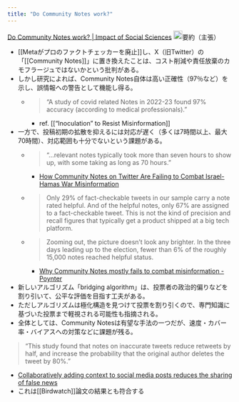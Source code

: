 ```yaml
---
title: "Do Community Notes work?"
---
```


[Do Community Notes work? | Impact of Social Sciences](https://blogs.lse.ac.uk/impactofsocialsciences/2025/01/14/do-community-notes-work/)
<img src='https://scrapbox.io/api/pages/nishio/o1 Pro/icon' alt='o1 Pro.icon' height="19.5"/>要約（主張）
- [[Metaがプロのファクトチェッカーを廃止]]し、X（旧Twitter）の「[[Community Notes]]」に置き換えたことは、コスト削減や責任放棄のカモフラージュではないかという批判がある。
- しかし研究によれば、Community Notes自体は高い正確性（97％など）を示し、誤情報への警告として機能し得る。
    - > “A study of covid related Notes in 2022-23 found 97% accuracy (according to medical professionals).”
        - ref. [[“Inoculation” to Resist Misinformation]]
- 一方で、投稿初期の拡散を抑えるには対応が遅く（多くは7時間以上、最大70時間）、対応範囲も十分でないという課題がある。
    - > “…relevant notes typically took more than seven hours to show up, with some taking as long as 70 hours.”
        - [How Community Notes on Twitter Are Failing to Combat Israel-Hamas War Misinformation](https://www.bloomberg.com/graphics/2023-israel-hamas-war-misinformation-twitter-community-notes/)
    - > Only 29% of fact-checkable tweets in our sample carry a note rated helpful. And of the helpful notes, only 67% are assigned to a fact-checkable tweet. This is not the kind of precision and recall figures that typically get a product shipped at a big tech platform.
    - >  Zooming out, the picture doesn’t look any brighter. In the three days leading up to the election, fewer than 6% of the roughly 15,000 notes reached helpful status.
        - [Why Community Notes mostly fails to combat misinformation - Poynter](https://www.poynter.org/fact-checking/2023/why-twitters-community-notes-feature-mostly-fails-to-combat-misinformation/)
- 新しいアルゴリズム「bridging algorithm」は、投票者の政治的偏りなどを割り引いて、公平な評価を目指す工夫がある。
- ただしアルゴリズムは極化構造を見つけて投票を割り引くので、専門知識に基づいた投票まで軽視される可能性も指摘される。
- 全体としては、Community Notesは有望な手法の一つだが、速度・カバー率・バイアスへの対策などに課題が残る。


> “This study found that notes on inaccurate tweets reduce retweets by half, and increase the probability that the original author deletes the tweet by 80%.”
- [Collaboratively adding context to social media posts reduces the sharing of false news](https://arxiv.org/abs/2404.02803)
- これは[[Birdwatch]]論文の結果とも符合する
